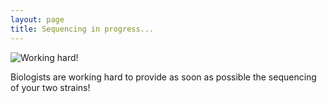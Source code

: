 ```yaml
---
layout: page
title: Sequencing in progress...
---
```


![Working hard!](chemist.jpg)

Biologists are working hard to provide as soon as possible the sequencing of your two strains!



<!--

Please find here the Illumina sequencing data of your two [strains](https://en.wikipedia.org/wiki/Strain_(biology)): [download page](https://cloud-ljk.imag.fr/index.php/s/HkxDLozHRcqBcqz)

Please do your best to find why this strain is resistant!

-->

